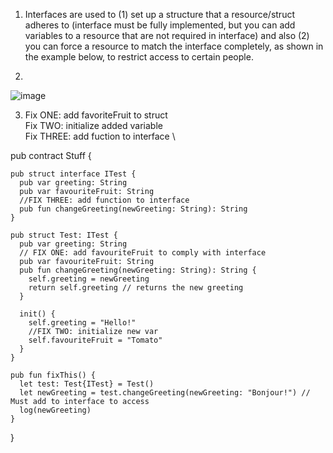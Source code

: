 1. Interfaces are used to (1) set up a structure that a resource/struct adheres to (interface must be fully implemented, but you can add variables to a resource that are not required in interface) and also (2) you can force a resource to match the interface completely, as shown in the example below, to restrict access to certain people. 

2.
![image](https://user-images.githubusercontent.com/100004665/157470805-00811140-cb6b-408e-b194-73d38beefd9f.png)


3.  Fix ONE: add favoriteFruit to struct \
    Fix TWO: initialize added variable \
    Fix THREE: add fuction to interface \

  pub contract Stuff {

    pub struct interface ITest {
      pub var greeting: String
      pub var favouriteFruit: String
      //FIX THREE: add function to interface
      pub fun changeGreeting(newGreeting: String): String
    }

    pub struct Test: ITest {
      pub var greeting: String
      // FIX ONE: add favouriteFruit to comply with interface
      pub var favouriteFruit: String 
      pub fun changeGreeting(newGreeting: String): String {
        self.greeting = newGreeting
        return self.greeting // returns the new greeting
      }

      init() {
        self.greeting = "Hello!"
        //FIX TWO: initialize new var
        self.favouriteFruit = "Tomato"
      }
    }

    pub fun fixThis() {
      let test: Test{ITest} = Test()
      let newGreeting = test.changeGreeting(newGreeting: "Bonjour!") // Must add to interface to access
      log(newGreeting)
    }
  }
